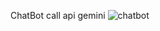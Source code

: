 ChatBot call api gemini 
![chatbot](https://github.com/user-attachments/assets/622e236f-e092-45c2-b284-44cbd22c539e)
